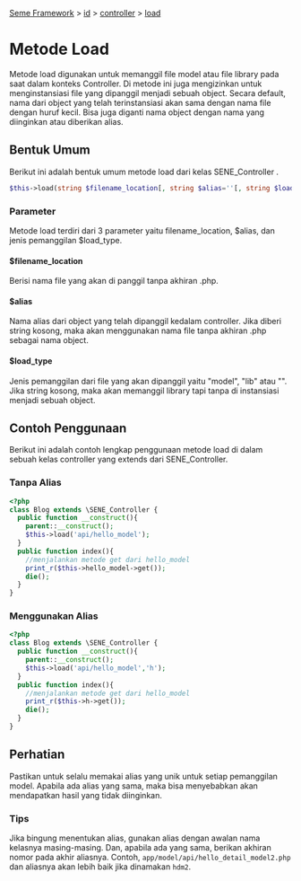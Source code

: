 <!--
Jenis Document: Dokumen Teknis
Tujuan: Dokumentasi Seme Framework
Penulis: Daeng Rosanda 
Dibuat pada tanggal: 2024-11-26
Diperbaru pada tanggal: 2024-11-26
-->
[Seme Framework](../../seme_framework.md) > [id](../index.md) > [controller](index.md) > [load](load.md)


# Metode Load
Metode load digunakan untuk memanggil file model atau file library pada saat dalam konteks Controller. Di metode ini juga mengizinkan untuk menginstansiasi file yang dipanggil menjadi sebuah object. Secara default, nama dari object yang telah terinstansiasi akan sama dengan nama file dengan huruf kecil. Bisa juga diganti nama object dengan nama yang diinginkan atau diberikan alias.

## Bentuk Umum
Berikut ini adalah bentuk umum metode load dari kelas SENE_Controller .
```php
$this->load(string $filename_location[, string $alias=''[, string $load_type='model']]):self
```

### Parameter
Metode load terdiri dari 3 parameter yaitu filename_location, $alias, dan jenis pemanggilan $load_type.

#### $filename_location
Berisi nama file yang akan di panggil tanpa akhiran .php.

#### $alias
Nama alias dari object yang telah dipanggil kedalam controller. Jika diberi string kosong, maka akan menggunakan nama file tanpa akhiran .php sebagai nama object.

#### $load_type
Jenis pemanggilan dari file yang akan dipanggil yaitu "model", "lib" atau "". Jika string kosong, maka akan memanggil library tapi tanpa di instansiasi menjadi sebuah object.

## Contoh Penggunaan
Berikut ini adalah contoh lengkap penggunaan metode load di dalam sebuah kelas controller yang extends dari SENE_Controller.

### Tanpa Alias

```php
<?php
class Blog extends \SENE_Controller {
  public function __construct(){
    parent::__construct();
    $this->load('api/hello_model');
  }
  public function index(){
    //menjalankan metode get dari hello_model
    print_r($this->hello_model->get());
    die();
  }
}
```

### Menggunakan Alias

```php
<?php
class Blog extends \SENE_Controller {
  public function __construct(){
    parent::__construct();
    $this->load('api/hello_model','h');
  }
  public function index(){
    //menjalankan metode get dari hello_model
    print_r($this->h->get());
    die();
  }
}
```


## Perhatian

Pastikan untuk selalu memakai alias yang unik untuk setiap pemanggilan model.
Apabila ada alias yang sama, maka bisa menyebabkan akan mendapatkan hasil yang tidak diinginkan.

### Tips

Jika bingung menentukan alias, gunakan alias dengan awalan nama kelasnya masing-masing.
Dan, apabila ada yang sama, berikan akhiran nomor pada akhir aliasnya.
Contoh, `app/model/api/hello_detail_model2.php` dan aliasnya akan lebih baik jika dinamakan `hdm2`.